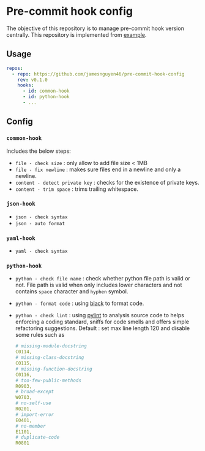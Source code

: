 # Pre-commit hook config

The objective of this repository is to manage pre-commit hook version centrally. This repository is implemented from [example](https://github.com/pre-commit/pre-commit/issues/731#issuecomment-376945745).

## Usage

```yaml
repos:
  - repo: https://github.com/jamesnguyen46/pre-commit-hook-config
    rev: v0.1.0
    hooks:
      - id: common-hook
      - id: python-hook
      - ...
```
## Config

### `common-hook`

Includes the below steps:

- `file - check size` : only allow to add file size < 1MB
- `file - fix newline` : makes sure files end in a newline and only a newline.
- `content - detect private key` : checks for the existence of private keys.
- `content - trim space` : trims trailing whitespace.

### `json-hook`

- `json - check syntax`
- `json - auto format`

### `yaml-hook`

- `yaml - check syntax`

### `python-hook`

- `python - check file name` : check whether python file path is valid or not. File path is valid when only includes lower characters and not contains `space` character and `hyphen` symbol.
- `python - format code` : using [black](https://github.com/psf/black) to format code.
- `python - check lint` : using [pylint](https://github.com/pycqa/pylint) to analysis source code to helps enforcing a coding standard, sniffs for code smells and offers simple refactoring suggestions.
Default : set max line length 120 and disable some rules such as

  ```yaml
  # missing-module-docstring
  C0114,
  # missing-class-docstring
  C0115,
  # missing-function-docstring
  C0116,
  # too-few-public-methods
  R0903,
  # broad-except
  W0703,
  # no-self-use
  R0201,
  # import-error
  E0401,
  # no-member
  E1101,
  # duplicate-code
  R0801
  ```
